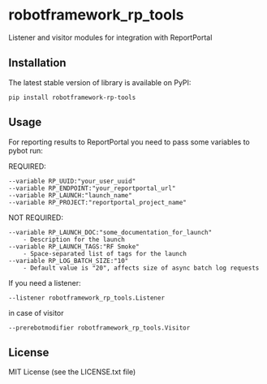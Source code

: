 robotframework_rp_tools
==============================

Listener and visitor modules for integration with ReportPortal

Installation
------------

The latest stable version of library is available on PyPI:

    pip install robotframework-rp-tools

Usage
-----

For reporting results to ReportPortal you need to pass some variables to pybot run:

REQUIRED:
```
--variable RP_UUID:"your_user_uuid"
--variable RP_ENDPOINT:"your_reportportal_url"
--variable RP_LAUNCH:"launch_name"
--variable RP_PROJECT:"reportportal_project_name"
```
NOT REQUIRED:
```
--variable RP_LAUNCH_DOC:"some_documentation_for_launch"
    - Description for the launch
--variable RP_LAUNCH_TAGS:"RF Smoke"
    - Space-separated list of tags for the launch
--variable RP_LOG_BATCH_SIZE:"10"
    - Default value is "20", affects size of async batch log requests
```

If you need a listener:
```
--listener robotframework_rp_tools.Listener
```
in case of visitor
```
--prerebotmodifier robotframework_rp_tools.Visitor
```

License
-------
MIT License (see the LICENSE.txt file)
